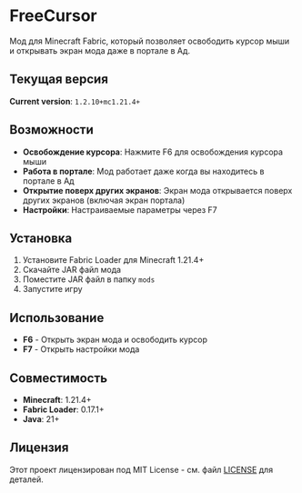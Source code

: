 # FreeCursor

Мод для Minecraft Fabric, который позволяет освободить курсор мыши и открывать экран мода даже в портале в Ад.

## Текущая версия

**Current version**: `1.2.10+mc1.21.4+`

## Возможности

- **Освобождение курсора**: Нажмите F6 для освобождения курсора мыши
- **Работа в портале**: Мод работает даже когда вы находитесь в портале в Ад
- **Открытие поверх других экранов**: Экран мода открывается поверх других экранов (включая экран портала)
- **Настройки**: Настраиваемые параметры через F7

## Установка

1. Установите Fabric Loader для Minecraft 1.21.4+
2. Скачайте JAR файл мода
3. Поместите JAR файл в папку `mods`
4. Запустите игру

## Использование

- **F6** - Открыть экран мода и освободить курсор
- **F7** - Открыть настройки мода

## Совместимость

- **Minecraft**: 1.21.4+
- **Fabric Loader**: 0.17.1+
- **Java**: 21+

## Лицензия

Этот проект лицензирован под MIT License - см. файл [LICENSE](LICENSE) для деталей.